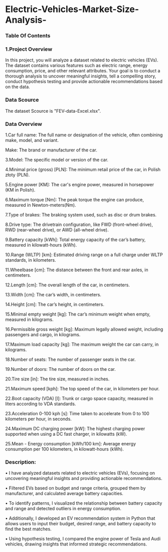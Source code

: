 # Electric-Vehicles-Market-Size-Analysis-

### Table Of Contents

### 1.Project Overview

In this project, you will analyze a dataset related to electric vehicles (EVs). The dataset contains various features such as electric range, energy consumption, price, and other relevant attributes. Your goal is to conduct a thorough analysis to uncover meaningful insights, tell a compelling story, conduct hypothesis testing and provide actionable recommendations based on the data.

### Data Scource

The dataset Scource is "FEV-data-Excel.xlsx".

### Data Overview

1.Car full name: The full name or designation of the vehicle, often combining make, model, and variant.

Make: The brand or manufacturer of the car.

3.Model: The specific model or version of the car.

4.Minimal price (gross) [PLN]: The minimum retail price of the car, in Polish złoty (PLN).

5.Engine power [KM]: The car's engine power, measured in horsepower (KM in Polish).

6.Maximum torque [Nm]: The peak torque the engine can produce, measured in Newton-meters(Nm).

7.Type of brakes: The braking system used, such as disc or drum brakes.

8.Drive type: The drivetrain configuration, like FWD (front-wheel drive), RWD (rear-wheel drive), or AWD (all-wheel drive).

9.Battery capacity [kWh]: Total energy capacity of the car’s battery, measured in kilowatt-hours (kWh).

10.Range (WLTP) [km]: Estimated driving range on a full charge under WLTP standards, in kilometers.

11.Wheelbase [cm]: The distance between the front and rear axles, in centimeters.

12.Length [cm]: The overall length of the car, in centimeters.

13.Width [cm]: The car’s width, in centimeters.

14.Height [cm]: The car’s height, in centimeters.

15.Minimal empty weight [kg]: The car’s minimum weight when empty, measured in kilograms.

16.Permissible gross weight [kg]: Maximum legally allowed weight, including passengers and cargo, in kilograms.

17.Maximum load capacity [kg]: The maximum weight the car can carry, in kilograms.

18.Number of seats: The number of passenger seats in the car.

19.Number of doors: The number of doors on the car.

20.Tire size [in]: The tire size, measured in inches.

21.Maximum speed [kph]: The top speed of the car, in kilometers per hour.

22.Boot capacity (VDA) [l]: Trunk or cargo space capacity, measured in liters according to VDA standards.

23.Acceleration 0-100 kph [s]: Time taken to accelerate from 0 to 100 kilometers per hour, in seconds.

24.Maximum DC charging power [kW]: The highest charging power supported when using a DC fast charger, in kilowatts (kW).

25.Mean - Energy consumption [kWh/100 km]: Average energy consumption per 100 kilometers, in kilowatt-hours (kWh).


### Description:
•	I have analyzed datasets related to electric vehicles (EVs), focusing on uncovering meaningful insights and providing actionable recommendations.

•	Filtered EVs based on budget and range criteria, grouped them by manufacturer, and calculated average battery capacities.

•	To identify patterns, I visualized the relationship between battery capacity and range and detected outliers in energy consumption.

•	Additionally, I developed an EV recommendation system in Python that allows users to input their budget, desired range, and battery capacity to find the best matches. 

•	Using hypothesis testing, I compared the engine power of Tesla and Audi vehicles, drawing insights that informed strategic recommendations.
